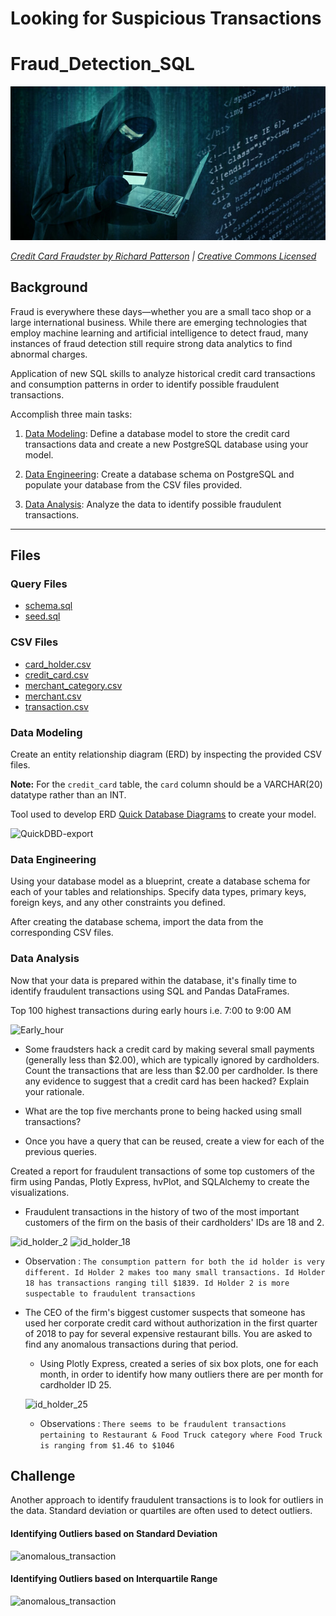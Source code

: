 # Looking for Suspicious Transactions
# Fraud_Detection_SQL

![Credit card fraudster](Images/credit_card_fraudster.jpg)

*[Credit Card Fraudster by Richard Patterson](https://www.flickr.com/photos/136770128@N07/42252105582/) | [Creative Commons Licensed](https://creativecommons.org/licenses/by/2.0/)*

## Background

Fraud is everywhere these days—whether you are a small taco shop or a large international business. While there are emerging technologies that employ machine learning and artificial intelligence to detect fraud, many instances of fraud detection still require strong data analytics to find abnormal charges.

Application of new SQL skills to analyze historical credit card transactions and consumption patterns in order to identify possible fraudulent transactions.

Accomplish three main tasks:

1. [Data Modeling](#Data-Modeling):
Define a database model to store the credit card transactions data and create a new PostgreSQL database using your model.

2. [Data Engineering](#Data-Engineering): Create a database schema on PostgreSQL and populate your database from the CSV files provided.

3. [Data Analysis](#Data-Analysis): Analyze the data to identify possible fraudulent transactions.

---

## Files

### Query Files

* [schema.sql](SQL/schema.sql)
* [seed.sql](SQL/seed.sql)

### CSV Files

* [card_holder.csv](Data/card_holder.csv)
* [credit_card.csv](Data/credit_card.csv)
* [merchant_category.csv](Data/merchant_category.csv)
* [merchant.csv](Data/merchant.csv)
* [transaction.csv](Data/transaction.csv)


### Data Modeling

Create an entity relationship diagram (ERD) by inspecting the provided CSV files.

**Note:** For the `credit_card` table, the `card` column should be a VARCHAR(20) datatype rather than an INT.

Tool used to develop ERD [Quick Database Diagrams](https://app.quickdatabasediagrams.com/#/) to create your model.

![QuickDBD-export](Images/QuickDBD-export.png)

### Data Engineering

Using your database model as a blueprint, create a database schema for each of your tables and relationships. Specify data types, primary keys, foreign keys, and any other constraints you defined.

After creating the database schema, import the data from the corresponding CSV files.


### Data Analysis

Now that your data is prepared within the database, it's finally time to identify fraudulent transactions using SQL and Pandas DataFrames.

Top 100 highest transactions during early hours i.e. 7:00 to 9:00 AM

![Early_hour](Images/Early_hour.PNG)

* Some fraudsters hack a credit card by making several small payments (generally less than $2.00), which are typically ignored by cardholders. Count the transactions that are less than $2.00 per cardholder. Is there any evidence to suggest that a credit card has been hacked? Explain your rationale.

* What are the top five merchants prone to being hacked using small transactions?

* Once you have a query that can be reused, create a view for each of the previous queries.

Created a report for fraudulent transactions of some top customers of the firm using Pandas, Plotly Express, hvPlot, and SQLAlchemy to create the visualizations.

* Fraudulent transactions in the history of two of the most important customers of the firm on the basis of their cardholders' IDs are 18 and 2.

 ![id_holder_2](Images/id_holder_2.PNG)
 ![id_holder_18](Images/id_holder_18.PNG)
  
  * Observation : `The consumption pattern for both the id holder is very different. Id Holder 2 makes too many small transactions. Id Holder 18 has transactions ranging till $1839. Id Holder 2 is more suspectable to fraudulent transactions`

* The CEO of the firm's biggest customer suspects that someone has used her corporate credit card without authorization in the first quarter of 2018 to pay for several expensive restaurant bills. You are asked to find any anomalous transactions during that period.

  * Using Plotly Express, created a series of six box plots, one for each month, in order to identify how many outliers there are per month for cardholder ID 25.
  
  ![id_holder_25](Images/id_holder_25.PNG)

  * Observations : `There seems to be fraudulent transactions pertaining to Restaurant & Food Truck category where Food Truck is ranging from $1.46 to $1046`


## Challenge

Another approach to identify fraudulent transactions is to look for outliers in the data. Standard deviation or quartiles are often used to detect outliers.

#### Identifying Outliers based on Standard Deviation

![anomalous_transaction](Images/anomalous_transaction.PNG)

#### Identifying Outliers based on Interquartile Range

![anomalous_transaction](Images/anomalous_transaction.PNG)
